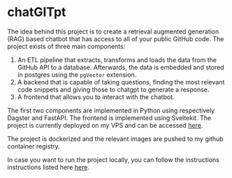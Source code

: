 # chatGITpt

The idea behind this project is to create a retrieval augmented generation (RAG) based chatbot that has access to all of your public GitHub code. The project exists of three main components:

1. An ETL pipeline that extracts, transforms and loads the data from the GitHub API to a database. Afterwards, the data is embedded and stored in postgres using the `pgVector` extension.
2. A backend that is capable of taking questions, finding the most relevant code snippets and giving those to chatgpt to generate a response.
3. A frontend that allows you to interact with the chatbot.

The first two components are implemented in Python using respectively Dagster and FastAPI. The frontend is implemented using Sveltekit. The project is currently deployed on my VPS and can be accessed [here](https:/chat.chidinweke.be). 

The project is dockerized and the relevant images are pushed to my github container registry. 


In case you want to run the project locally, you can follow the instructions instructions listed here [here](https://chat.chidinweke.be/host-it-yourself).